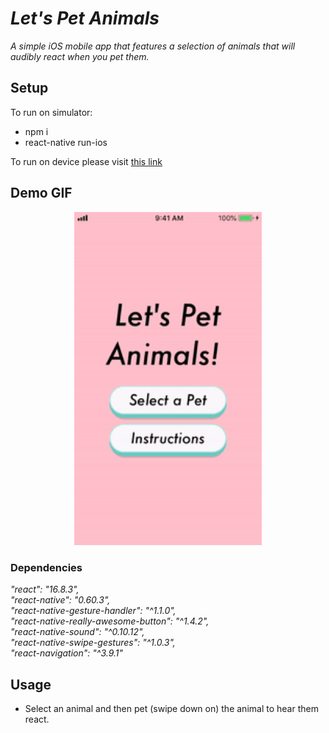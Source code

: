 # _Let's Pet Animals_

_A simple iOS mobile app that features a selection of animals that will audibly react when you pet them._

## Setup

To run on simulator:
- npm i  
- react-native run-ios  

To run on device please visit [this link](https://facebook.github.io/react-native/docs/running-on-device)  

<!-- If you receive the red 'undefined is not an object (evaluating 'RNSound.IsAndroid')' error:  
- cd ios  
- pod install  
- cd ..
- react-native run-ios -->

## Demo GIF

<p align="center">
<img src="assets/readmedemo.gif" width="300"></p>

### Dependencies

_"react": "16.8.3",_  
_"react-native": "0.60.3",_  
_"react-native-gesture-handler": "^1.1.0",_  
_"react-native-really-awesome-button": "^1.4.2",_  
_"react-native-sound": "^0.10.12",_  
_"react-native-swipe-gestures": "^1.0.3",_  
_"react-navigation": "^3.9.1"_  

## Usage

- Select an animal and then pet (swipe down on) the animal to hear them react. 
